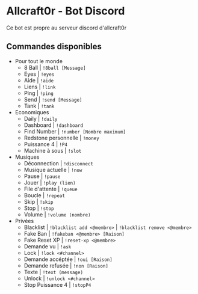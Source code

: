 # Allcraft0r - Bot Discord

Ce bot est propre au serveur discord d'allcraft0r

## Commandes disponibles

- Pour tout le monde
  - 8 Ball | `!8ball [Message]`
  - Eyes | `!eyes`
  - Aide | `!aide`
  - Liens | `!link`
  - Ping | `!ping`
  - Send | `!send [Message]`
  - Tank | `!tank`
- Economiques
  - Daily | `!daily`
  - Dashboard | `!dashboard`
  - Find Number | `!number [Nombre maximum]`
  - Redstone personnelle | `!money`
  - Puissance 4 | `!P4`
  - Machine à sous | `!slot`
- Musiques
  - Déconnection | `!disconnect`
  - Musique actuelle | `!now`
  - Pause | `!pause`
  - Jouer | `!play (lien)`
  - File d'attente | `!queue`
  - Boucle | `!repeat`
  - Skip | `!skip`
  - Stop | `!stop`
  - Volume | `!volume (nombre)`
- Privées
  - Blacklist | `!blacklist add <@membre>` | `!blacklist remove <@membre>`
  - Fake Ban | `!fakeban <@membre> [Raison]`
  - Fake Reset XP | `!reset-xp <@membre>`
  - Demande vu | `!ask`
  - Lock | `!lock <#channel>`
  - Demande accéptée | `!oui [Raison]`
  - Demande refusée | `!non [Raison]`
  - Texte | `!text (message)`
  - Unlock | `!unlock <#channel>`
  - Stop Puissance 4 | `!stopP4`
